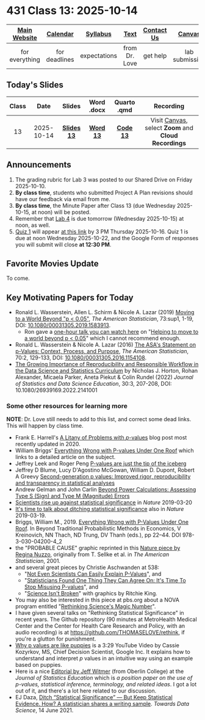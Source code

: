 # 431 Class 13: 2025-10-14

[Main Website](https://thomaselove.github.io/431-2025/) | [Calendar](https://thomaselove.github.io/431-2025/calendar.html) | [Syllabus](https://thomaselove.github.io/431-syllabus-2025/) | [Text](https://thomaselove.github.io/431-book/) | [Contact Us](https://thomaselove.github.io/431-2025/contact.html) | [Canvas](https://canvas.case.edu) | [Data and Code](https://github.com/THOMASELOVE/431-data)
:-----------: | :--------------: | :----------: | :---------: | :-------------: | :-----------: | :------------:
for everything | for deadlines | expectations | from Dr. Love | get help | lab submission | for downloads

## Today's Slides

Class | Date | Slides | Word .docx | Quarto .qmd | Recording
:---: | :--------: | :------: | :------: | :------: | :-------------:
13 | 2025-10-14 | **[Slides 13](https://thomaselove.github.io/431-slides-2025/class13.html)** | **[Word 13](https://thomaselove.github.io/431-slides-2025/class13w.docx)** | **[Code 13](https://github.com/THOMASELOVE/431-slides-2025/blob/main/class13.qmd)** | Visit [Canvas](https://canvas.case.edu/), select **Zoom** and **Cloud Recordings**

## Announcements

1. The grading rubric for Lab 3 was posted to our Shared Drive on Friday 2025-10-10.
2. **By class time**, students who submitted Project A Plan revisions should have our feedback via email from me.
3. **By class time**, the Minute Paper after Class 13 (due Wednesday 2025-10-15, at noon) will be posted.
4. Remember that [Lab 4](https://github.com/THOMASELOVE/431-labs-2025/tree/main/lab4) is due tomorrow (Wednesday 2025-10-15) at noon, as well.
5. [Quiz 1](https://github.com/THOMASELOVE/431-quizzes-2025) will appear [at this link](https://github.com/THOMASELOVE/431-quizzes-2025) by 3 PM Thursday 2025-10-16. Quiz 1 is due at noon Wednesday 2025-10-22, and the Google Form of responses you will submit will close **at 12:30 PM**.

## Favorite Movies Update

To come.

## Key Motivating Papers for Today

- Ronald L. Wasserstein, Allen L. Schirm & Nicole A. Lazar (2019) [Moving to a World Beyond "p < 0.05"](https://www.tandfonline.com/doi/full/10.1080/00031305.2019.1583913), *The American Statistician*, 73:sup1, 1-19, DOI: [10.1080/00031305.2019.1583913](https://doi.org/10.1080/00031305.2019.1583913). 
    - Ron gave a [one-hour talk you can watch here](https://t.co/GbQF01h4jU) on "[Helping to move to a world beyond p < 0.05](https://t.co/GbQF01h4jU)" which I cannot recommend enough.
- Ronald L. Wasserstein & Nicole A. Lazar (2016) [The ASA's Statement on p-Values: Context, Process, and Purpose](https://www.tandfonline.com/doi/full/10.1080/00031305.2016.1154108), *The American Statistician*, 70:2, 129-133, DOI:
[10.1080/00031305.2016.1154108](https://doi.org/10.1080/00031305.2016.1154108).
- [The Growing Importance of Reproducibility and Responsible Workflow in the Data Science and Statistics Curriculum](https://www.tandfonline.com/doi/full/10.1080/26939169.2022.2141001) by Nicholas J. Horton, Rohan Alexander, Micaela Parker, Aneta Piekut & Colin Rundel (2022) *Journal of Statistics and Data Science Education*, 30:3, 207-208, DOI: 10.1080/26939169.2022.2141001

### Some other resources for learning more

**NOTE**: Dr. Love still needs to add to this list, and correct some dead links. This will happen by class time.

- Frank E. Harrell's [A Litany of Problems with *p*-values](https://www.fharrell.com/post/pval-litany/) blog post most recently updated in 2020.
- William Briggs' [Everything Wrong with P-values Under One Roof](http://wmbriggs.com/post/26125/) which links to a detailed article on the subject.
- Jeffrey Leek and Roger Peng [P-values are just the tip of the iceberg](references/Leek_and_Peng_2015_Pvalues_Nature.pdf)
- Jeffrey D Blume, Lucy D'Agostino McGowan, William D. Dupont, Robert A Greevy [Second-generation p values: Improved rigor, reproducibility and transparency in statistical analyses](references/Blume_etal_2018_Second_Generation_P_Values.pdf)
- Andrew Gelman and John Carlin [Beyond Power Calculations: Assessing Type S (Sign) and Type M (Magnitude) Errors](references/Gelman_Carlin_2014_Beyond_Power_Calculations.pdf)
- [Scientists rise up against statistical significance](https://www.nature.com/articles/d41586-019-00857-9) in *Nature* 2019-03-20
- [It's time to talk about ditching statistical significance](https://www.nature.com/articles/d41586-019-00874-8) also in *Nature* 2019-03-19.
- Briggs, William M., 2019. [Everything Wrong with P-Values Under One Roof](http://wmbriggs.com/post/26125/). In Beyond Traditional Probabilistic Methods in Economics, V Kreinovich, NN Thach, ND Trung, DV Thanh (eds.), pp 22–44. DOI 978-3-030-04200-4_2
- the "PROBABLE CAUSE" graphic reprinted in this [Nature piece by Regina Nuzzo](https://www.nature.com/news/scientific-method-statistical-errors-1.14700), originally from T. Sellke et al. in *The American Statistician*, 2001.
- and several great pieces by Christie Aschwanden at 538:
    - "[Not Even Scientists Can Easily Explain P-Values](https://fivethirtyeight.com/features/not-even-scientists-can-easily-explain-p-values/)", and
    - "[Statisticians Found One Thing They Can Agree On: It's Time To Stop Misusing P-values](https://fivethirtyeight.com/features/statisticians-found-one-thing-they-can-agree-on-its-time-to-stop-misusing-p-values/)", and
    - "[Science Isn't Broken](https://fivethirtyeight.com/features/science-isnt-broken/#part1)" with graphics by Ritchie King.
- You may also be interested in this piece at pbs.org about a NOVA program entitled "[Rethinking Science's Magic Number](https://www.pbs.org/wgbh/nova/article/rethinking-sciences-magic-number/)".
- I have given several talks on "Rethinking Statistical Significance" in recent years. The Github repository (90 minutes at MetroHealth Medical Center and the Center for Health Care Research and Policy, with an audio recording) is at https://github.com/THOMASELOVE/rethink, if you're a glutton for punishment.
- [Why p values are like puppies](https://www.youtube.com/watch?v=9jW9G8MO4PQ) is a 3:29 YouTube Video by Cassie Kozyrkov, MS, Chief Decision Scientist, Google Inc. It explains how to understand and interpret *p* values in an intuitive way using an example based on puppies.
- Here is a nice [Editorial by Jeff Witmer](https://www.tandfonline.com/doi/full/10.1080/10691898.2019.1702415) (from Oberlin College) at the *Journal of Statistics Education* which is *a position paper on the use of p-values, statistical inference, terminology, and related ideas*. I got a lot out of it, and there's a lot here related to our discussion.
- EJ Daza, [Ditch “Statistical Significance” — But Keep Statistical Evidence. How? A statistician shares a writing sample](https://towardsdatascience.com/ditch-statistical-significance-8b6532c175cb). *Towards Data Science*, 14 June 2021.


